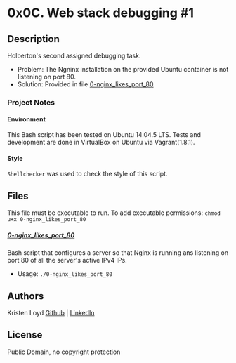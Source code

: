 # 0x0C. Web stack debugging #1

## Description
Holberton's second assigned debugging task. 
* Problem: The Ngninx installation on the provided Ubuntu container is not listening on port 80. 
* Solution: Provided in file [0-nginx_likes_port_80](0-nginx_likes_port_80)

### Project Notes
#### Environment
This Bash script has been tested on Ubuntu 14.04.5 LTS.
Tests and development are done in VirtualBox on Ubuntu via Vagrant(1.8.1).
#### Style
`Shellchecker` was used to check the style of this script.


## Files
This file must be executable to run. To add executable permissions: `chmod u+x 0-nginx_likes_port_80`

##### [0-nginx_likes_port_80](0-nginx_likes_port_80)
Bash script that configures a server so that Nginx is running ans listening on port 80 of all the server's active IPv4 IPs.
* Usage: `./0-nginx_likes_port_80`


## Authors
Kristen Loyd        [Github](https://github.com/KRLoyd) |  [LinkedIn](https://www.linkedin.com/in/kristen-loyd-34984a92)

## License
Public Domain, no copyright protection
